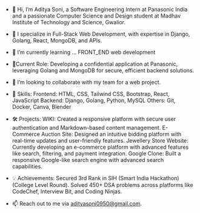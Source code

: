 - 👋 Hi, I’m Aditya Soni, a Software Engineering Intern at Panasonic India and a passionate Computer Science and Design student at Madhav Institute of Technology and Science, Gwalior.
- 👀  I specialize in Full-Stack Web Development, with expertise in Django, Golang, React, MongoDB, and APIs.
- 🌱 I’m currently learning ... FRONT_END web development
- 🚀Current Role: Developing a confidential application at Panasonic, leveraging Golang and MongoDB for secure, efficient backend solutions.
- 💞️ I’m looking to collaborate with my team for a web project.
- 🌟 Skills:
          Frontend: HTML, CSS, Tailwind CSS, Bootstrap, React, JavaScript
          Backend: Django, Golang, Python, MySQL
          Others: Git, Docker, Canva, Blender
- 🛠️ Projects:
          WIKI:                    Created a responsive platform with secure user authentication and Markdown-based content management.
          E-Commerce Auction Site: Designed an intuitive bidding platform with real-time updates and user-friendly features.
          Jewellery Store Website: Currently developing an e-commerce platform with advanced features like search, filtering, and payment integration.
          Google Clone:            Built a responsive Google-like search engine with advanced search capabilities.
- 💡 Achievements:
          Secured 3rd Rank in SIH (Smart India Hackathon) (College Level Round).
          Solved 450+ DSA problems across platforms like CodeChef, Interview Bit, and Coding Ninjas.

  
- 📫 Reach out to me via adityasoni0950@gmail.com.

<!---
ADDIS0NI/ADDIS0NI is a ✨ special ✨ repository because its `README.md` (this file) appears on your GitHub profile.
You can click the Preview link to take a look at your changes.
--->
